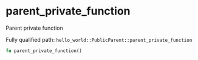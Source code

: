 # parent_private_function

Parent private function


Fully qualified path: `hello_world::PublicParent::parent_private_function`

```rust
fn parent_private_function()
```

